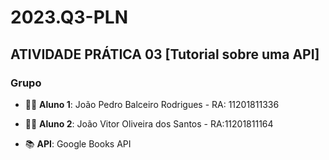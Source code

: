 # 2023.Q3-PLN

## ATIVIDADE PRÁTICA 03 [Tutorial sobre uma API]

### Grupo
- 👨‍💻 **Aluno 1**: João Pedro Balceiro Rodrigues - RA: 11201811336
- 👨‍💻 **Aluno 2**: João Vitor Oliveira dos Santos - RA:11201811164

- 📚 **API**: Google Books API
    
